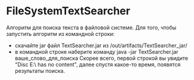 # FileSystemTextSearcher
Алгоритм для поиска текста в файловой системе.
Для того, чтобы запустить алгоритм из командной строки:
- скачайте jar файл TextSearcher.jar из /out/artifacts/TextSearcher_jar/
- в командной строке наберите команду java -jar TextSearcher.jar ваше_слово_для_поиска
Скорее всего, первой строкой вы увидите "Disc E:\ has no content", далее спустя какое-то время, появятся результаты поиска.
